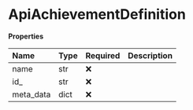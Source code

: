 # ApiAchievementDefinition

**Properties**

| Name      | Type | Required | Description |
| :-------- | :--- | :------- | :---------- |
| name      | str  | ❌       |             |
| id\_      | str  | ❌       |             |
| meta_data | dict | ❌       |             |

<!-- This file was generated by liblab | https://liblab.com/ -->
